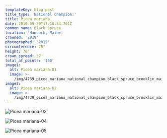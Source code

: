 ```yaml
---
templateKey: blog-post
title_type: 'National Champion:'
title: Picea mariana
date: 2019-09-20T17:18:54.701Z
common_name: Black Spruce
location: 'Hancock, Maine'
crowned: '2018'
photographed: '2019'
circumference: 75"
height: 76'
crown_spread: 37'
total_af_points: '160'
image1:
  alt: Picea mariana-01
  image: >-
    /img/4739_picea_mariana_national_champion_black_spruce_brooklin_maine_9-11-2019_american_forests_brian_kelley_base_1.jpg
image2:
  alt: Picea mariana-02
  image: >-
    /img/4739_picea_mariana_national_champion_black_spruce_brooklin_maine_9-11-2019_american_forests_brian_kelley_base_2.jpg
---
```

![Picea mariana-03](/img/4739_picea_mariana_national_champion_black_spruce_brooklin_maine_9-11-2019_american_forests_brian_kelley_scale.jpg)

![Picea mariana-04](/img/4739_picea_mariana_national_champion_black_spruce_brooklin_maine_9-11-2019_american_forests_brian_kelley_needles.jpg)

![Picea mariana-05](/img/4739_picea_mariana_national_champion_black_spruce_brooklin_maine_9-11-2019_american_forests_brian_kelley_cone.jpg)
